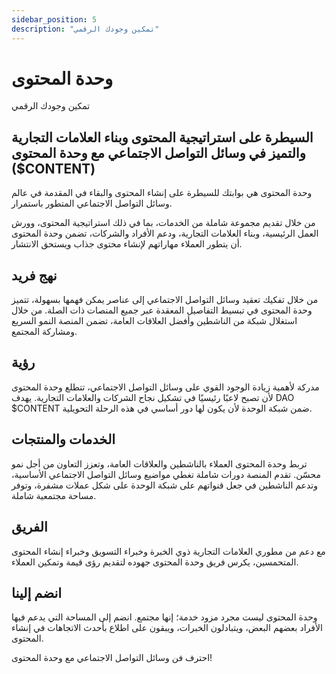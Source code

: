 ```yaml
---
sidebar_position: 5
description: "تمكين وجودك الرقمي"
---
```


# وحدة المحتوى

تمكين وجودك الرقمي

## السيطرة على استراتيجية المحتوى وبناء العلامات التجارية والتميز في وسائل التواصل الاجتماعي مع وحدة المحتوى ($CONTENT)

وحدة المحتوى هي بوابتك للسيطرة على إنشاء المحتوى والبقاء في المقدمة في عالم وسائل التواصل الاجتماعي المتطور باستمرار.

من خلال تقديم مجموعة شاملة من الخدمات، بما في ذلك استراتيجية المحتوى، وورش العمل الرئيسية، وبناء العلامات التجارية، ودعم الأفراد والشركات، تضمن وحدة المحتوى أن يتطور العملاء مهاراتهم لإنشاء محتوى جذاب ويستحق الانتشار.

## نهج فريد

من خلال تفكيك تعقيد وسائل التواصل الاجتماعي إلى عناصر يمكن فهمها بسهولة، تتميز وحدة المحتوى في تبسيط التفاصيل المعقدة عبر جميع المنصات ذات الصلة.
من خلال استغلال شبكة من الناشطين وأفضل العلاقات العامة، تضمن المنصة النمو السريع ومشاركة المجتمع.

## رؤية

مدركة لأهمية زيادة الوجود القوي على وسائل التواصل الاجتماعي، تتطلع وحدة المحتوى لأن تصبح لاعبًا رئيسيًا في تشكيل نجاح الشركات والعلامات التجارية. يهدف DAO $CONTENT ضمن شبكة الوحدة لأن يكون لها دور أساسي في هذه الرحلة التحويلية.

## الخدمات والمنتجات

تربط وحدة المحتوى العملاء بالناشطين والعلاقات العامة، وتعزز التعاون من أجل نمو محسّن.
تقدم المنصة دورات شاملة تغطي مواضيع وسائل التواصل الاجتماعي الأساسية، وتدعم الناشطين في جعل قنواتهم على شبكة الوحدة على شكل عملات مشفرة، وتوفر مساحة مجتمعية شاملة.

## الفريق

مع دعم من مطوري العلامات التجارية ذوي الخبرة وخبراء التسويق وخبراء إنشاء المحتوى المتحمسين، يكرس فريق وحدة المحتوى جهوده لتقديم رؤى قيمة وتمكين العملاء.

## انضم إلينا

وحدة المحتوى ليست مجرد مزود خدمة؛ إنها مجتمع. انضم إلى المساحة التي يدعم فيها الأفراد بعضهم البعض، ويتبادلون الخبرات، ويبقون على اطلاع بأحدث الاتجاهات في إنشاء المحتوى.

احترف فن وسائل التواصل الاجتماعي مع وحدة المحتوى!
